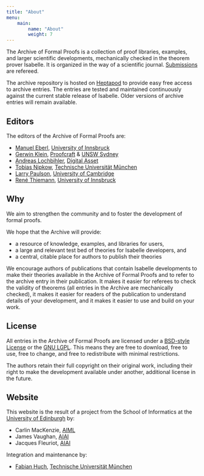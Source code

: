 ```yaml
---
title: "About"
menu:
    main:
        name: "About"
        weight: 7
---
```


The Archive of Formal Proofs is a collection of proof libraries, examples, and larger scientific developments,
mechanically checked in the theorem prover Isabelle.
It is organized in the way of a scientific journal.
[Submissions](/submission) are refereed.

The archive repository is hosted on [Heptapod](https://foss.heptapod.net/isa-afp/) to provide easy free access to archive entries.
The entries are tested and maintained continuously against the current stable release of Isabelle.
Older versions of archive entries will remain available.

## Editors

The editors of the Archive of Formal Proofs are:

* [Manuel Eberl](http://pruvisto.org/), [University of Innsbruck](https://www.uibk.ac.at/)
* [Gerwin Klein](https://www.cse.unsw.edu.au/~kleing/), [Proofcraft](https://proofcraft.systems) & [UNSW Sydney](https://www.unsw.edu.au/)
* [Andreas Lochbihler](http://www.andreas-lochbihler.de),
    [Digital Asset](https://www.digitalasset.com)
* [Tobias Nipkow](https://www.in.tum.de/~nipkow/), [Technische Universität München](https://www.tum.de/)
* [Larry Paulson](https://www.cl.cam.ac.uk/users/lcp/), [University of Cambridge](https://www.cam.ac.uk/)
* [René Thiemann](http://cl-informatik.uibk.ac.at/users/thiemann/), [University of Innsbruck](https://www.uibk.ac.at/)

## Why

We aim to strengthen the community and to foster the development of formal proofs.

We hope that the Archive will provide:

* a resource of knowledge, examples, and libraries for users,
* a large and relevant test bed of theories for Isabelle developers, and
* a central, citable place for authors to publish their theories

We encourage authors of publications that contain Isabelle developments to make their theories available in the Archive of Formal Proofs and to refer to the archive entry in their publication. It makes it easier for referees to check the validity of theorems (all entries in the Archive are mechanically checked), it makes it easier for readers of the publication to understand details of your development, and it makes it easier to use and build on your work.

## License

All entries in the Archive of Formal Proofs are licensed under a [BSD-style License](LICENSE) or the [GNU LGPL](https://www.gnu.org/copyleft/lesser.html). This means they are free to download, free to use, free to change, and free to redistribute with minimal restrictions.

The authors retain their full copyright on their original work, including their right to make the development available under another, additional license in the future.

## Website

This website is the result of a project from the School of Informatics at the [University of Edinburgh](https://www.ed.ac.uk) by:

* Carlin MacKenzie, [AIML](https://aiml.inf.ed.ac.uk)
* James Vaughan, [AIAI](https://web.inf.ed.ac.uk/aiai/)
* Jacques Fleuriot, [AIAI](https://web.inf.ed.ac.uk/aiai/)

Integration and maintenance by:

* [Fabian Huch](https://www21.in.tum.de/team/huch), [Technische Universität München](https://www.tum.de/)
